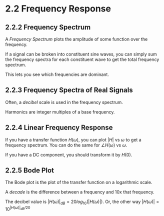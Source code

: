 # 2.2 Frequency Response


## 2.2.2 Frequency Spectrum

A *Frequency Spectrum* plots the amplitude of some function over the frequency.

If a signal can be broken into constituent sine waves, you can simply sum the frequency spectra for each constituent wave to get the total frequency spectrum.

This lets you see which frequencies are dominant. 

## 2.2.3  Frequency Spectra of Real Signals

Often, a *decibel* scale is used in the frequency spectrum. 

Harmonics are integer multiples of a base frequency.

## 2.2.4 Linear Frequency Response

If you have a transfer function $H(\omega)$, you can plot $|H|$ vs $\omega$ to get a frequency spectrum. You can do the same for $\angle H(\omega)$ vs $\omega$. 

If you have a DC component, you should transform it by $H(0)$.

## 2.2.5 Bode Plot

The Bode plot is the plot of the transfer function on a logarithmic scale. 

A *decade* is the difference between a frequency and 10x that frequency. 

The decibel value is $|H(\omega)|_{dB} = 20 log_{10}(|H(\omega)|)$.  Or, the other way $|H(\omega)| = 10^{|H(\omega)|_{dB}/20}$ 
